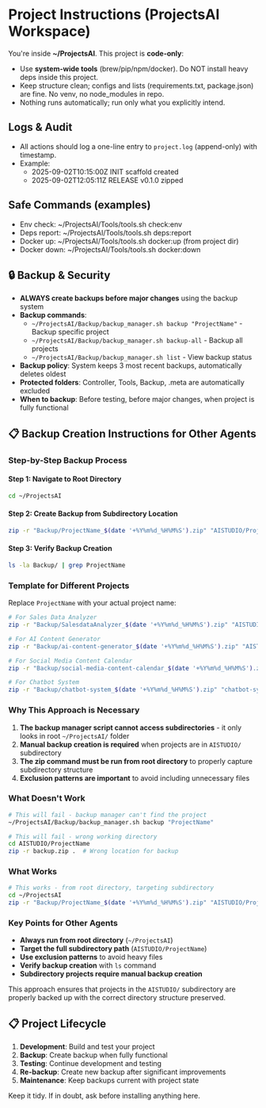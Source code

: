 # Project Instructions (ProjectsAI Workspace)

You're inside **~/ProjectsAI**. This project is **code-only**:
- Use **system-wide tools** (brew/pip/npm/docker). Do NOT install heavy deps inside this project.
- Keep structure clean; configs and lists (requirements.txt, package.json) are fine. No venv, no node_modules in repo.
- Nothing runs automatically; run only what you explicitly intend.

## Logs & Audit
- All actions should log a one-line entry to `project.log` (append-only) with timestamp.
- Example:
  - 2025-09-02T10:15:00Z INIT scaffold created
  - 2025-09-02T12:05:11Z RELEASE v0.1.0 zipped

## Safe Commands (examples)
- Env check:   ~/ProjectsAI/Tools/tools.sh check:env
- Deps report: ~/ProjectsAI/Tools/tools.sh deps:report
- Docker up:   ~/ProjectsAI/Tools/tools.sh docker:up   (from project dir)
- Docker down: ~/ProjectsAI/Tools/tools.sh docker:down

## 🔒 Backup & Security
- **ALWAYS create backups before major changes** using the backup system
- **Backup commands**:
  - `~/ProjectsAI/Backup/backup_manager.sh backup "ProjectName"` - Backup specific project
  - `~/ProjectsAI/Backup/backup_manager.sh backup-all` - Backup all projects
  - `~/ProjectsAI/Backup/backup_manager.sh list` - View backup status
- **Backup policy**: System keeps 3 most recent backups, automatically deletes oldest
- **Protected folders**: Controller, Tools, Backup, .meta are automatically excluded
- **When to backup**: Before testing, before major changes, when project is fully functional

## 📋 **Backup Creation Instructions for Other Agents**

### **Step-by-Step Backup Process**

#### **Step 1: Navigate to Root Directory**
```bash
cd ~/ProjectsAI
```

#### **Step 2: Create Backup from Subdirectory Location**
```bash
zip -r "Backup/ProjectName_$(date '+%Y%m%d_%H%M%S').zip" "AISTUDIO/ProjectName" -x "*/node_modules/*" "*/venv/*" "*/__pycache__/*" "*.log" "*.tmp"
```

#### **Step 3: Verify Backup Creation**
```bash
ls -la Backup/ | grep ProjectName
```

### **Template for Different Projects**

Replace `ProjectName` with your actual project name:

```bash
# For Sales Data Analyzer
zip -r "Backup/SalesdataAnalyzer_$(date '+%Y%m%d_%H%M%S').zip" "AISTUDIO/SalesdataAnalyzer" -x "*/node_modules/*" "*/venv/*" "*/__pycache__/*" "*.log" "*.tmp"

# For AI Content Generator
zip -r "Backup/ai-content-generator_$(date '+%Y%m%d_%H%M%S').zip" "AISTUDIO/ai-content-generator" -x "*/node_modules/*" "*/venv/*" "*/__pycache__/*" "*.log" "*.tmp"

# For Social Media Content Calendar
zip -r "Backup/social-media-content-calendar_$(date '+%Y%m%d_%H%M%S').zip" "AISTUDIO/social-media-content-calendar" -x "*/node_modules/*" "*/venv/*" "*/__pycache__/*" "*.log" "*.tmp"

# For Chatbot System
zip -r "Backup/chatbot-system_$(date '+%Y%m%d_%H%M%S').zip" "chatbot-system" -x "*/node_modules/*" "*/venv/*" "*/__pycache__/*" "*.log" "*.tmp"
```

### **Why This Approach is Necessary**

1. **The backup manager script cannot access subdirectories** - it only looks in root `~/ProjectsAI/` folder
2. **Manual backup creation is required** when projects are in `AISTUDIO/` subdirectory
3. **The zip command must be run from root directory** to properly capture subdirectory structure
4. **Exclusion patterns are important** to avoid including unnecessary files

### **What Doesn't Work**
```bash
# This will fail - backup manager can't find the project
~/ProjectsAI/Backup/backup_manager.sh backup "ProjectName"

# This will fail - wrong working directory
cd AISTUDIO/ProjectName
zip -r backup.zip .  # Wrong location for backup
```

### **What Works**
```bash
# This works - from root directory, targeting subdirectory
cd ~/ProjectsAI
zip -r "Backup/ProjectName_$(date '+%Y%m%d_%H%M%S').zip" "AISTUDIO/ProjectName" -x "*/node_modules/*" "*/venv/*" "*/__pycache__/*" "*.log" "*.tmp"
```

### **Key Points for Other Agents**

- **Always run from root directory** (`~/ProjectsAI`)
- **Target the full subdirectory path** (`AISTUDIO/ProjectName`)
- **Use exclusion patterns** to avoid heavy files
- **Verify backup creation** with `ls` command
- **Subdirectory projects require manual backup creation**

This approach ensures that projects in the `AISTUDIO/` subdirectory are properly backed up with the correct directory structure preserved.

## 📋 Project Lifecycle
1. **Development**: Build and test your project
2. **Backup**: Create backup when fully functional
3. **Testing**: Continue development and testing
4. **Re-backup**: Create new backup after significant improvements
5. **Maintenance**: Keep backups current with project state

Keep it tidy. If in doubt, ask before installing anything here.
